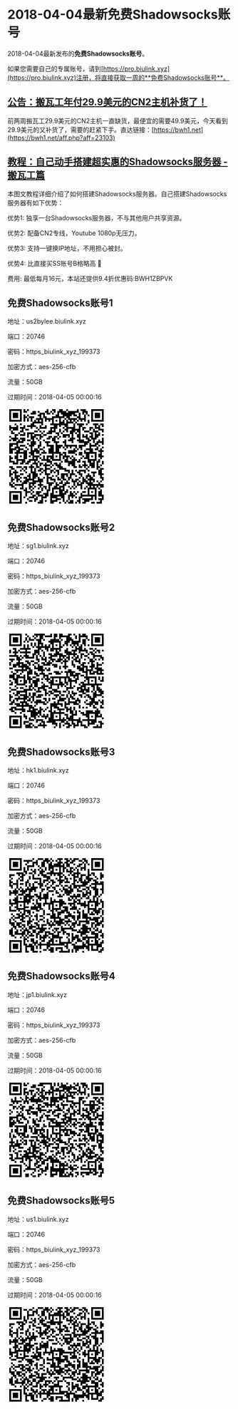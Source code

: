 # 2018-04-04最新**免费Shadowsocks账号**

2018-04-04最新发布的**免费Shadowsocks账号**。

如果您需要自己的专属账号，请到[https://pro.biulink.xyz](https://pro.biulink.xyz)注册，将直接获取一周的**免费Shadowsocks账号**。

## [公告：搬瓦工年付29.9美元的CN2主机补货了！](https://bwh1.net/aff.php?aff=23103)
  前两周搬瓦工29.9美元的CN2主机一直缺货，最便宜的需要49.9美元，今天看到29.9美元的又补货了，需要的赶紧下手。直达链接：[https://bwh1.net](https://bwh1.net/aff.php?aff=23103)
## [教程：自己动手搭建超实惠的Shadowsocks服务器 - 搬瓦工篇](https://github.com/Biulink/ShadowsocksTutorials/blob/master/%E6%95%99%E6%82%A8%E8%87%AA%E5%B7%B1%E5%8A%A8%E6%89%8B%E6%90%AD%E5%BB%BA%E8%B6%85%E5%AE%9E%E6%83%A0%E7%9A%84Shadowsocks%E6%9C%8D%E5%8A%A1%E5%99%A8%20-%20%E6%90%AC%E7%93%A6%E5%B7%A5%E7%AF%87.md)
  
  本图文教程详细介绍了如何搭建Shadowsocks服务器。自己搭建Shadowsocks服务器有如下优势：

  优势1: 独享一台Shadowsocks服务器，不与其他用户共享资源。

  优势2: 配备CN2专线，Youtube 1080p无压力。

  优势3: 支持一键换IP地址，不用担心被封。

  优势4: 比直接买SS账号B格略高 🙂

  费用: 最低每月16元，本站还提供9.4折优惠码:BWH1ZBPVK  
## 免费Shadowsocks账号1

地址：us2bylee.biulink.xyz

端口：20746

密码：https_biulink_xyz_199373

加密方式：aes-256-cfb

流量：50GB

过期时间：2018-04-05 00:00:16

![免费Shadowsocks账号](../qrcode/d2f13c3e-1336-4eaf-a253-0e28396ee22b.png)

## 免费Shadowsocks账号2

地址：sg1.biulink.xyz

端口：20746

密码：https_biulink_xyz_199373

加密方式：aes-256-cfb

流量：50GB

过期时间：2018-04-05 00:00:16

![免费Shadowsocks账号](../qrcode/4cda2c04-dac6-4d20-9257-b5f371864db4.png)

## 免费Shadowsocks账号3

地址：hk1.biulink.xyz

端口：20746

密码：https_biulink_xyz_199373

加密方式：aes-256-cfb

流量：50GB

过期时间：2018-04-05 00:00:16

![免费Shadowsocks账号](../qrcode/fea97d7f-cb25-4a8e-a42d-f236164c85d5.png)

## 免费Shadowsocks账号4

地址：jp1.biulink.xyz

端口：20746

密码：https_biulink_xyz_199373

加密方式：aes-256-cfb

流量：50GB

过期时间：2018-04-05 00:00:16

![免费Shadowsocks账号](../qrcode/9f4b74a3-abfd-4b3b-aac2-2501befc2216.png)

## 免费Shadowsocks账号5

地址：us1.biulink.xyz

端口：20746

密码：https_biulink_xyz_199373

加密方式：aes-256-cfb

流量：50GB

过期时间：2018-04-05 00:00:16

![免费Shadowsocks账号](../qrcode/ae3d3d34-fb0f-4b8d-ae6a-a027ad4fe34f.png)

